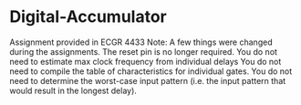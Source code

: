 # Digital-Accumulator
Assignment provided in ECGR 4433
Note: A few things were changed during the assignments.
The reset pin is no longer required.
You do not need to estimate max clock frequency from individual delays
You do not need to compile the table of characteristics for individual gates.
You do not need to determine the worst-case input pattern (i.e. the input pattern that would result in the longest delay).
